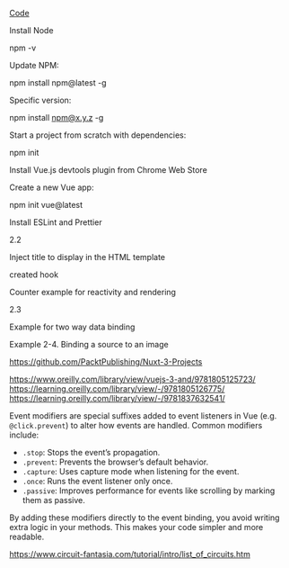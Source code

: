 [Code](https://github.com/mayashavin/learning-vue-app?tab=readme-ov-file)

Install Node

npm -v

Update NPM:

npm install npm@latest -g 

Specific version:

npm install npm@x.y.z -g

Start a project from scratch with dependencies:

npm init

Install Vue.js devtools plugin from Chrome Web Store

Create a new Vue app:

npm init vue@latest

Install ESLint and Prettier


2.2

Inject title to display in the HTML template

created hook

Counter example for reactivity and rendering

2.3

Example for two way data binding

Example 2-4. Binding a source to an image

https://github.com/PacktPublishing/Nuxt-3-Projects

https://www.oreilly.com/library/view/vuejs-3-and/9781805125723/
https://learning.oreilly.com/library/view/-/9781805126775/
https://learning.oreilly.com/library/view/-/9781837632541/


Event modifiers are special suffixes added to event listeners in Vue (e.g. `@click.prevent`) to alter how events are handled. Common modifiers include:

- `.stop`: Stops the event’s propagation.
- `.prevent`: Prevents the browser’s default behavior.
- `.capture`: Uses capture mode when listening for the event.
- `.once`: Runs the event listener only once.
- `.passive`: Improves performance for events like scrolling by marking them as passive.

By adding these modifiers directly to the event binding, you avoid writing extra logic in your methods. This makes your code simpler and more readable.

https://www.circuit-fantasia.com/tutorial/intro/list_of_circuits.htm